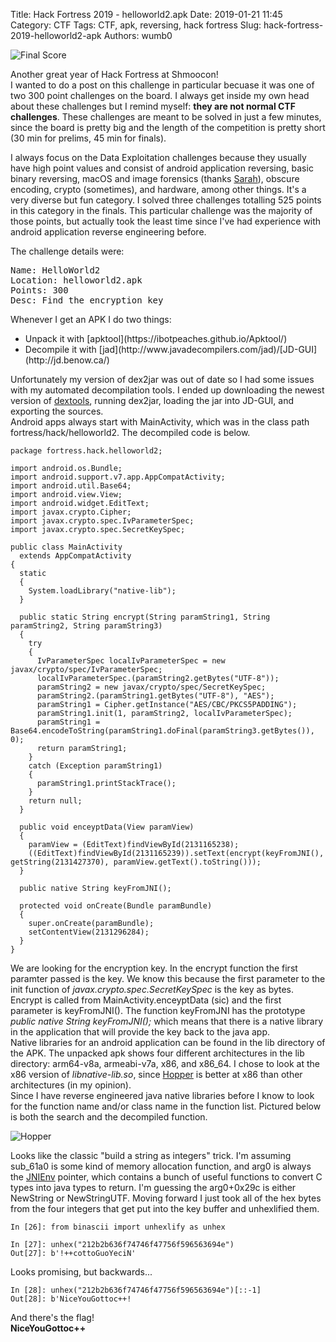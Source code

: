 Title: Hack Fortress 2019 - helloworld2.apk
Date: 2019-01-21 11:45
Category: CTF
Tags: CTF, apk, reversing, hack fortress
Slug: hack-fortress-2019-helloworld2-apk
Authors: wumb0

![Final Score]({filename}/images/hack-fortress-finals/hackfortressfinal.jpg)

Another great year of Hack Fortress at Shmoocon!  
I wanted to do a post on this challenge in particular becuase it was one of two 300 point challenges on the board. I always get inside my own head about these challenges but I remind myself: **they are not normal CTF challenges**. These challenges are meant to be solved in just a few minutes, since the board is pretty big and the length of the competition is pretty short (30 min for prelims, 45 min for finals).  

I always focus on the Data Exploitation challenges because they usually have high point values and consist of android application reversing, basic binary reversing, macOS and image forensics (thanks [Sarah](https://twitter.com/iamevltwin)), obscure encoding, crypto (sometimes), and hardware, among other things. It's a very diverse but fun category. I solved three challenges totalling 525 points in this category in the finals. This particular challenge was the majority of those points, but actually took the least time since I've had experience with android application reverse engineering before.  

The challenge details were:
<pre>
Name: HelloWorld2
Location: helloworld2.apk
Points: 300
Desc: Find the encryption key
</pre>

Whenever I get an APK I do two things:  
<ul><li>Unpack it with [apktool](https://ibotpeaches.github.io/Apktool/)</li>
<li>Decompile it with [jad](http://www.javadecompilers.com/jad)/[JD-GUI](http://jd.benow.ca/)</li></ul>

Unfortunately my version of dex2jar was out of date so I had some issues with my automated decompilation tools. I ended up downloading the newest version of [dextools](https://github.com/pxb1988/dex2jar), running dex2jar, loading the jar into JD-GUI, and exporting the sources.  
Android apps always start with MainActivity, which was in the class path fortress/hack/helloworld2. The decompiled code is below.  

<pre><code class="java">package fortress.hack.helloworld2;

import android.os.Bundle;
import android.support.v7.app.AppCompatActivity;
import android.util.Base64;
import android.view.View;
import android.widget.EditText;
import javax.crypto.Cipher;
import javax.crypto.spec.IvParameterSpec;
import javax.crypto.spec.SecretKeySpec;

public class MainActivity
  extends AppCompatActivity
{
  static
  {
    System.loadLibrary("native-lib");
  }
  
  public static String encrypt(String paramString1, String paramString2, String paramString3)
  {
    try
    {
      IvParameterSpec localIvParameterSpec = new javax/crypto/spec/IvParameterSpec;
      localIvParameterSpec.<init>(paramString2.getBytes("UTF-8"));
      paramString2 = new javax/crypto/spec/SecretKeySpec;
      paramString2.<init>(paramString1.getBytes("UTF-8"), "AES");
      paramString1 = Cipher.getInstance("AES/CBC/PKCS5PADDING");
      paramString1.init(1, paramString2, localIvParameterSpec);
      paramString1 = Base64.encodeToString(paramString1.doFinal(paramString3.getBytes()), 0);
      return paramString1;
    }
    catch (Exception paramString1)
    {
      paramString1.printStackTrace();
    }
    return null;
  }
  
  public void enceyptData(View paramView)
  {
    paramView = (EditText)findViewById(2131165238);
    ((EditText)findViewById(2131165239)).setText(encrypt(keyFromJNI(), getString(2131427370), paramView.getText().toString()));
  }
  
  public native String keyFromJNI();
  
  protected void onCreate(Bundle paramBundle)
  {
    super.onCreate(paramBundle);
    setContentView(2131296284);
  }
}
</code></pre>

We are looking for the encryption key. In the encrypt function the first paramter passed is the key. We know this because the first parameter to the init function of  *javax.crypto.spec.SecretKeySpec* is the key as bytes. Encrypt is called from MainActivity.enceyptData (sic) and the first parameter is keyFromJNI(). The function keyFromJNI has the prototype *public native String keyFromJNI();* which means that there is a native library in the application that will provide the key back to the java app.  
Native libraries for an android application can be found in the lib directory of the APK. The unpacked apk shows four different architectures in the lib directory: arm64-v8a, armeabi-v7a, x86, and x86\_64. I chose to look at the x86 version of *libnative-lib.so*, since [Hopper](https://www.hopperapp.com/) is better at x86 than other architectures (in my opinion).  
Since I have reverse engineered java native libraries before I know to look for the function name and/or class name in the function list. Pictured below is both the search and the decompiled function.  

![Hopper]({filename}/images/hack-fortress-finals/hopper-search.png)

Looks like the classic "build a string as integers" trick. I'm assuming sub\_61a0 is some kind of memory allocation function, and arg0 is always the [JNIEnv](https://docs.oracle.com/javase/7/docs/technotes/guides/jni/spec/functions.html) pointer, which contains a bunch of useful functions to convert C types into java types to return. I'm guessing the arg0+0x29c is either NewString or NewStringUTF. Moving forward I just took all of the hex bytes from the four integers that get put into the key buffer and unhexlified them. 

<pre><code class="python">In [26]: from binascii import unhexlify as unhex

In [27]: unhex("212b2b636f74746f47756f596563694e")
Out[27]: b'!++cottoGuoYeciN'
</code></pre>

Looks promising, but backwards...
<pre><code class="python">In [28]: unhex("212b2b636f74746f47756f596563694e")[::-1]
Out[28]: b'NiceYouGottoc++!
</code></pre>

And there's the flag!  
**NiceYouGottoc++**  
